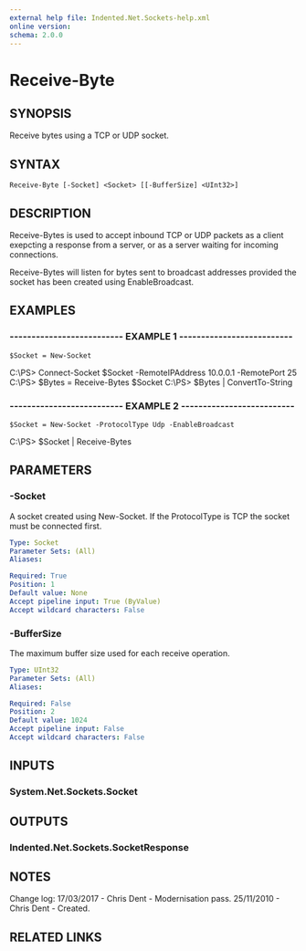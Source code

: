 ```yaml
---
external help file: Indented.Net.Sockets-help.xml
online version: 
schema: 2.0.0
---
```


# Receive-Byte

## SYNOPSIS
Receive bytes using a TCP or UDP socket.

## SYNTAX

```
Receive-Byte [-Socket] <Socket> [[-BufferSize] <UInt32>]
```

## DESCRIPTION
Receive-Bytes is used to accept inbound TCP or UDP packets as a client exepcting a response from a server, or as a server waiting for incoming connections.

Receive-Bytes will listen for bytes sent to broadcast addresses provided the socket has been created using EnableBroadcast.

## EXAMPLES

### -------------------------- EXAMPLE 1 --------------------------
```
$Socket = New-Socket
```

C:\PS\> Connect-Socket $Socket -RemoteIPAddress 10.0.0.1 -RemotePort 25
C:\PS\> $Bytes = Receive-Bytes $Socket
C:\PS\> $Bytes | ConvertTo-String

### -------------------------- EXAMPLE 2 --------------------------
```
$Socket = New-Socket -ProtocolType Udp -EnableBroadcast
```

C:\PS\> $Socket | Receive-Bytes

## PARAMETERS

### -Socket
A socket created using New-Socket.
If the ProtocolType is TCP the socket must be connected first.

```yaml
Type: Socket
Parameter Sets: (All)
Aliases: 

Required: True
Position: 1
Default value: None
Accept pipeline input: True (ByValue)
Accept wildcard characters: False
```

### -BufferSize
The maximum buffer size used for each receive operation.

```yaml
Type: UInt32
Parameter Sets: (All)
Aliases: 

Required: False
Position: 2
Default value: 1024
Accept pipeline input: False
Accept wildcard characters: False
```

## INPUTS

### System.Net.Sockets.Socket

## OUTPUTS

### Indented.Net.Sockets.SocketResponse

## NOTES
Change log:
  17/03/2017 - Chris Dent - Modernisation pass.
  25/11/2010 - Chris Dent - Created.

## RELATED LINKS

